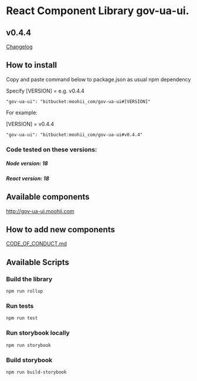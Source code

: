 # React Component Library gov-ua-ui. 

## v0.4.4
[Changelog](Changelog.md)

## How to install

Copy and paste command below to package.json as usual npm dependency

Specify [VERSION] = e.g. v0.4.4
```
"gov-ua-ui": "bitbucket:moohii_com/gov-ua-ui#[VERSION]"
```

For example:

[VERSION] = v0.4.4

```
"gov-ua-ui": "bitbucket:moohii_com/gov-ua-ui#v0.4.4"
```

### Code tested on these versions:

##### Node version: 18

##### React version: 18 

## Available components

http://gov-ua-ui.moohii.com

## How to add new components

[CODE_OF_CONDUCT.md](CODE_OF_CONDUCT.md)

## Available Scripts

### Build the library

```
npm run rollup
```

### Run tests

```
npm run test
```

### Run storybook locally

```
npm run storybook
```

### Build storybook

```
npm run build-storybook
```
